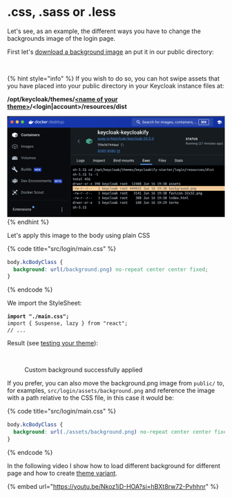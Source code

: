 # .css, .sass or .less

Let's see, as an example, the different ways you have to change the backgrounds image of the login page.

First let's [download a background image](https://coolbackgrounds.io/) an put it in our public directory:

<figure><img src="../../../.gitbook/assets/image (25).png" alt=""><figcaption></figcaption></figure>

{% hint style="info" %}
If you wish to do so, you can hot swipe assets that you have placed into your public directory in your Keycloak instance files at:

**/opt/keycloak/themes/**[**\<name of your theme>**](../../../configuration-options/themename.md)**/\<login|account>/resources/dist**

<img src="../../../.gitbook/assets/image (28).png" alt="" data-size="original">
{% endhint %}

Let's apply this image to the body using plain CSS

{% code title="src/login/main.css" %}
```css
body.kcBodyClass {
  background: url(/background.png) no-repeat center center fixed;
}
```
{% endcode %}

We import the StyleSheet:

<pre class="language-tsx" data-title="src/login/KcPage.tsx"><code class="lang-tsx"><strong>import "./main.css";
</strong>import { Suspense, lazy } from "react";
// ...
</code></pre>

Result (see [testing your theme](../../../testing-your-theme/)):

<figure><img src="../../../.gitbook/assets/image (26).png" alt=""><figcaption><p>Custom background successfully applied</p></figcaption></figure>

If you prefer, you can also move the background.png image from `public/` to, for examples, `src/login/assets/background.png` and reference the image with a path relative to the CSS file, in this case it would be:

{% code title="src/login/main.css" %}
```css
body.kcBodyClass {
  background: url(./assets/background.png) no-repeat center center fixed;
}
```
{% endcode %}

In the following video I show how to load different background for different page and how to create [theme variant](../../../theme-variants.md).

{% embed url="https://youtu.be/Nkoz1iD-HOA?si=hBXt8rw72-Pvhhnr" %}

